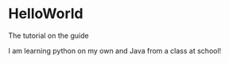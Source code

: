 # HelloWorld
The tutorial on the guide 


I am learning python on my own and Java from a class at school!
